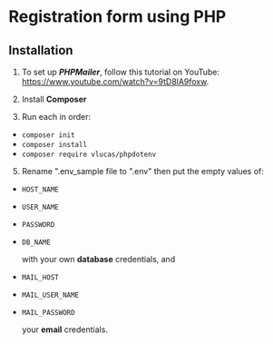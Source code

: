 # Registration form using PHP

## Installation

1. To set up ***PHPMailer***, follow this tutorial on YouTube: https://www.youtube.com/watch?v=9tD8lA9foxw. 

2. Install **Composer**

4. Run each in order:
- ```composer init```
- ```composer install```
- ```composer require vlucas/phpdotenv```

5. Rename ".env_sample file to ".env" then put the empty values of:
- ```HOST_NAME```
- ```USER_NAME``` 
- ```PASSWORD``` 
- ```DB_NAME```

    with your own **database** credentials, and

- ```MAIL_HOST```
- ```MAIL_USER_NAME```
- ```MAIL_PASSWORD```

    your **email** credentials.